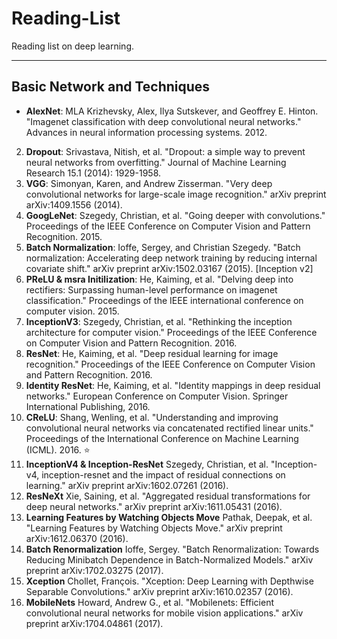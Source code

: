 # Reading-List
Reading list on deep learning. 

***

## Basic Network and Techniques
* **AlexNet**:  MLA Krizhevsky, Alex, Ilya Sutskever, and Geoffrey E. Hinton. "Imagenet classification with deep convolutional neural networks." Advances in neural information processing systems. 2012.
2. **Dropout**: Srivastava, Nitish, et al. "Dropout: a simple way to prevent neural networks from overfitting." Journal of Machine Learning Research 15.1 (2014): 1929-1958.
3. **VGG**: Simonyan, Karen, and Andrew Zisserman. "Very deep convolutional networks for large-scale image recognition." arXiv preprint arXiv:1409.1556 (2014).
4. **GoogLeNet**: Szegedy, Christian, et al. "Going deeper with convolutions." Proceedings of the IEEE Conference on Computer Vision and Pattern Recognition. 2015.
5. **Batch Normalization**: Ioffe, Sergey, and Christian Szegedy. "Batch normalization: Accelerating deep network training by reducing internal covariate shift." arXiv preprint arXiv:1502.03167 (2015). [Inception v2]
6. **PReLU & msra Initilization**: He, Kaiming, et al. "Delving deep into rectifiers: Surpassing human-level performance on imagenet classification." Proceedings of the IEEE international conference on computer vision. 2015.
7. **InceptionV3**: Szegedy, Christian, et al. "Rethinking the inception architecture for computer vision." Proceedings of the IEEE Conference on Computer Vision and Pattern Recognition. 2016.
8. **ResNet**: He, Kaiming, et al. "Deep residual learning for image recognition." Proceedings of the IEEE Conference on Computer Vision and Pattern Recognition. 2016.
9. **Identity ResNet**: He, Kaiming, et al. "Identity mappings in deep residual networks." European Conference on Computer Vision. Springer International Publishing, 2016.
10. **CReLU**: Shang, Wenling, et al. "Understanding and improving convolutional neural networks via concatenated rectified linear units." Proceedings of the International Conference on Machine Learning (ICML). 2016.  :star:
11. **InceptionV4 & Inception-ResNet** Szegedy, Christian, et al. "Inception-v4, inception-resnet and the impact of residual connections on learning." arXiv preprint arXiv:1602.07261 (2016).
12. **ResNeXt** Xie, Saining, et al. "Aggregated residual transformations for deep neural networks." arXiv preprint arXiv:1611.05431 (2016).
13. **Learning Features by Watching Objects Move** Pathak, Deepak, et al. "Learning Features by Watching Objects Move." arXiv preprint arXiv:1612.06370 (2016).
14. **Batch Renormalization** Ioffe, Sergey. "Batch Renormalization: Towards Reducing Minibatch Dependence in Batch-Normalized Models." arXiv preprint arXiv:1702.03275 (2017).
15. **Xception** Chollet, François. "Xception: Deep Learning with Depthwise Separable Convolutions." arXiv preprint arXiv:1610.02357 (2016).
16. **MobileNets** Howard, Andrew G., et al. "Mobilenets: Efficient convolutional neural networks for mobile vision applications." arXiv preprint arXiv:1704.04861 (2017). 
